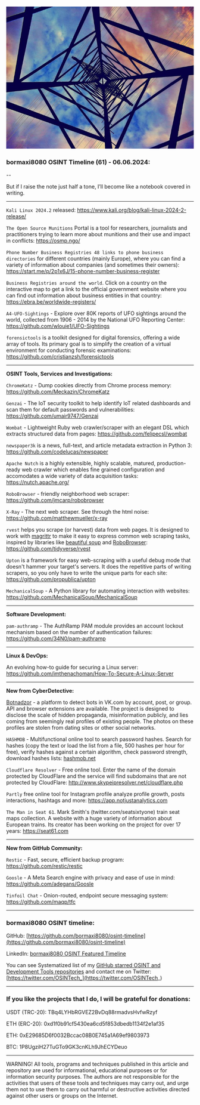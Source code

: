 ![alt text](img/61.jpg)

### bormaxi8080 OSINT Timeline (61) - 06.06.2024:

--

But if I raise the note just half a tone, I’ll become like a notebook covered in writing.

----

```Kali Linux 2024.2``` released: https://www.kali.org/blog/kali-linux-2024-2-release/

```The Open Source Munitions``` Portal is a tool for researchers, journalists and practitioners trying to learn more about munitions and their use and impact in conflicts: https://osmp.ngo/

```Phone Number Business Registries 48 links to phone business directories``` for different countries (mainly Europe), where you can find a variety of information about companies (and sometimes their owners): https://start.me/p/2p1x6J/15-phone-number-business-register

```Business Registries around the world```. Click on a country on the interactive map to get a link to the official government website where you can find out information about business entities in that country: https://ebra.be/worldwide-registers/

```A4-UFO-Sightings``` - Explore over 80K reports of UFO sightings around the world, collected from 1906 - 2014 by the National UFO Reporting Center: https://github.com/wlouie1/UFO-Sightings

```forensictools``` is a toolkit designed for digital forensics, offering a wide array of tools. Its primary goal is to simplify the creation of a virtual environment for conducting forensic examinations: https://github.com/cristianzsh/forensictools

----

**OSINT Tools, Services and Investigations:**

```ChromeKatz``` - Dump cookies directly from Chrome process memory: https://github.com/Meckazin/ChromeKatz

```Genzai``` - The IoT security toolkit to help identify IoT related dashboards and scan them for default passwords and vulnerabilities: https://github.com/umair9747/Genzai

```Wombat``` - Lightweight Ruby web crawler/scraper with an elegant DSL which extracts structured data from pages: https://github.com/felipecsl/wombat

```newspaper3k``` is a news, full-text, and article metadata extraction in Python 3: https://github.com/codelucas/newspaper

```Apache Nutch``` is a highly extensible, highly scalable, matured, production-ready web crawler which enables fine grained configuration and accomodates a wide variety of data acquisition tasks: https://nutch.apache.org/

```RoboBrowser``` - friendly neighborhood web scraper: https://github.com/jmcarp/robobrowser

```X-Ray``` - The next web scraper. See through the html noise: https://github.com/matthewmueller/x-ray

```rvest``` helps you scrape (or harvest) data from web pages. It is designed to work with [magrittr](https://github.com/tidyverse/magrittr) to make it easy to express common web scraping tasks, inspired by libraries like [beautiful soup](https://www.crummy.com/software/BeautifulSoup/) and [RoboBrowser](http://robobrowser.readthedocs.io/en/latest/readme.html): https://github.com/tidyverse/rvest

```Upton``` is a framework for easy web-scraping with a useful debug mode that doesn't hammer your target's servers. It does the repetitive parts of writing scrapers, so you only have to write the unique parts for each site: https://github.com/propublica/upton

```MechanicalSoup``` - A Python library for automating interaction with websites: https://github.com/MechanicalSoup/MechanicalSoup

---

**Software Development:**

```pam-authramp``` - The AuthRamp PAM module provides an account lockout mechanism based on the number of authentication failures: https://github.com/34N0/pam-authramp

----

**Linux & DevOps:**

An evolving how-to guide for securing a Linux server: https://github.com/imthenachoman/How-To-Secure-A-Linux-Server

----

**New from CyberDetective:**

[Botnadzor](https://botnadzor.org/) - a platform to detect bots in VK.com by account, post, or group. API and browser extensions are available. The project is designed to disclose the scale of hidden propaganda, misinformation publicly, and lies coming from seemingly real profiles of existing people. The photos on these profiles are stolen from dating sites or other social networks.

```HASHMOB``` - Multifunctional online tool to search password hashes. Search for hashes (copy the text or load the list from a file, 500 hashes per hour for free), verify hashes against a certain algorithm, check password strength, download hashes lists: [hashmob.net](https://hashmob.net)

```Cloudflare Resolver``` - Free online tool. Enter the name of the domain protected by CloudFlare and the service will find subdomains that are not protected by CloudFlare: http://www.skypeipresolver.net/cloudflare.php

```Partly``` free online tool for Instagram profile analyze profile growth, posts interactions, hashtags and more: https://app.notjustanalytics.com

```The Man in Seat 61```. Mark Smith's (twitter.com/seatsixtyone) train seat maps collection. A website with a huge variety of information about European trains. Its creator has been working on the project for over 17 years: https://seat61.com

----

**New from GitHub Community:**

```Restic``` - Fast, secure, efficient backup program: https://github.com/restic/restic

```Goosle``` - A Meta Search engine with privacy and ease of use in mind: https://github.com/adegans/Goosle

```Tinfoil Chat``` - Onion-routed, endpoint secure messaging system: https://github.com/maqp/tfc

----
### bormaxi8080 OSINT timeline:

GitHub: [https://github.com/bormaxi8080/osint-timeline](https://github.com/bormaxi8080/osint-timeline)

LinkedIn: [bormaxi8080 OSINT Featured Timeline](https://www.linkedin.com/in/osintech/details/featured/)

You can see Systematized list of my [GitHub starred OSINT and Development Tools repositories](https://github.com/bormaxi8080/github-starred-repos-builder/blob/main/starred_repos.md)
and contact me on Twitter: [https://twitter.com/OSINTech_](https://twitter.com/OSINTech_)

----
### If you like the projects that I do, I will be grateful for donations:

USDT (TRC-20): TBq4LYHbRGVEZ2BvDq88rmadvsHvfwRzyf

ETH (ERC-20): 0xd1f0b91cf5430ea6cd5f853dbedb1134f2e1af35

ETH: 0xE29685D6f0032Bccac08B0E745a1A69ef9803973

BTC: 1P8UgziH27TuGTo9GK3cnKLh9JhECYDeuo

----

WARNING! All tools, programs and techniques published in this article and repository are used for informational, educational purposes or for information security purposes. The authors are not responsible for the activities that users of these tools and techniques may carry out, and urge them not to use them to carry out harmful or destructive activities directed against other users or groups on the Internet.
